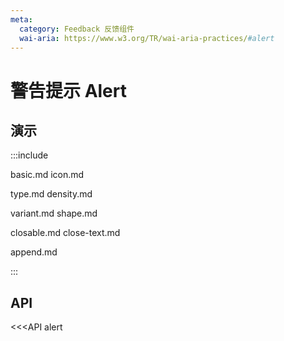 ```yaml
---
meta:
  category: Feedback 反馈组件
  wai-aria: https://www.w3.org/TR/wai-aria-practices/#alert
---
```


# 警告提示 Alert

## 演示

:::include

basic.md icon.md

type.md density.md

variant.md shape.md 

closable.md close-text.md

append.md

:::

## API

<<<API alert